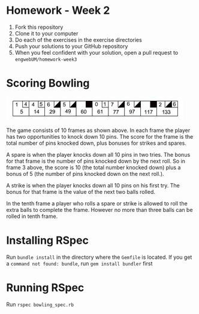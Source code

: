 # Homework - Week 2

1. Fork this repository
2. Clone it to your computer
3. Do each of the exercises in the exercise directories
4. Push your solutions to your GitHub repository
5. When you feel confident with your solution, open a pull request to
`engwebUM/homework-week3`

# Scoring Bowling

![Bowling Score](pins.jpg)

The game consists of 10 frames as shown above. In each frame the player has
two opportunities to knock down 10 pins. The score for the frame is the total
number of pins knocked down, plus bonuses for strikes and spares.

A spare is when the player knocks down all 10 pins in two tries. The bonus for
that frame is the number of pins knocked down by the next roll. So in frame 3
above, the score is 10 (the total number knocked down) plus a bonus of 5 (the
number of pins knocked down on the next roll.).

A strike is when the player knocks down all 10 pins on his first try. The bonus
for that frame is the value of the next two balls rolled.

In the tenth frame a player who rolls a spare or strike is allowed to roll the extra
balls to complete the frame. However no more than three balls can be rolled in
tenth frame.

# Installing RSpec

Run `bundle install` in the directory where the `Gemfile` is located.
If you get a `command not found: bundle`, run `gem install bundler` first

# Running RSpec

Run `rspec bowling_spec.rb`
